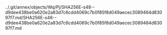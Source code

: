 ../.git/annex/objects/Wq/Pj/SHA256E-s48--d9dee438be0a620e2a83d7c6cdd4069c7b0f85f8d049aecec3089464d83097f7.md/SHA256E-s48--d9dee438be0a620e2a83d7c6cdd4069c7b0f85f8d049aecec3089464d83097f7.md